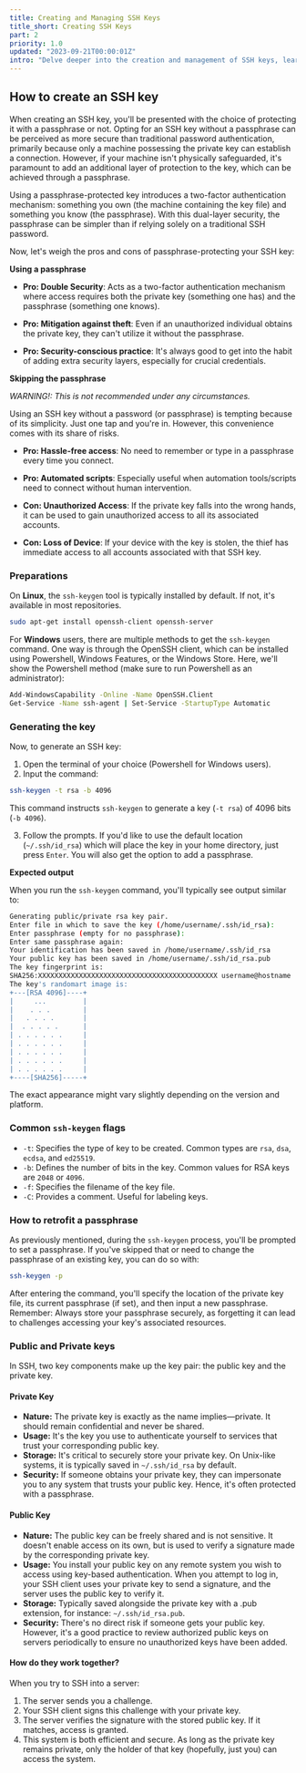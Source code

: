 ```yaml
---
title: Creating and Managing SSH Keys
title_short: Creating SSH Keys
part: 2
priority: 1.0
updated: "2023-09-21T00:00:01Z"
intro: "Delve deeper into the creation and management of SSH keys, learning about passphrase protection and the differences between public and private keys."
---
```


## How to create an SSH key

When creating an SSH key, you'll be presented with the choice of protecting it
with a passphrase or not. Opting for an SSH key without a passphrase can be
perceived as more secure than traditional password authentication, primarily
because only a machine possessing the private key can establish a connection.
However, if your machine isn't physically safeguarded, it's paramount to add an
additional layer of protection to the key, which can be achieved through a
passphrase.

Using a passphrase-protected key introduces a two-factor authentication
mechanism: something you own (the machine containing the key file) and something
you know (the passphrase). With this dual-layer security, the passphrase can be
simpler than if relying solely on a traditional SSH password.

Now, let's weigh the pros and cons of passphrase-protecting your SSH key:

**Using a passphrase**

- **Pro: Double Security**: Acts as a two-factor authentication mechanism where
  access requires both the private key (something one has) and the passphrase
  (something one knows).

- **Pro: Mitigation against theft**: Even if an unauthorized individual obtains
  the private key, they can't utilize it without the passphrase.

- **Pro: Security-conscious practice**: It's always good to get into the habit
  of adding extra security layers, especially for crucial credentials.

**Skipping the passphrase**

_WARNING!: This is not recommended under any circumstances._

Using an SSH key without a password (or passphrase) is tempting because of its
simplicity. Just one tap and you're in. However, this convenience comes with its
share of risks.

- **Pro: Hassle-free access**: No need to remember or type in a passphrase every
  time you connect.

- **Pro: Automated scripts**: Especially useful when automation tools/scripts
  need to connect without human intervention.

- **Con: Unauthorized Access**: If the private key falls into the wrong hands,
  it can be used to gain unauthorized access to all its associated accounts.

- **Con: Loss of Device**: If your device with the key is stolen, the thief has
  immediate access to all accounts associated with that SSH key.

### Preparations

On **Linux**, the `ssh-keygen` tool is typically installed by default. If not,
it's available in most repositories.

```bash
sudo apt-get install openssh-client openssh-server
```

For **Windows** users, there are multiple methods to get the `ssh-keygen`
command. One way is through the OpenSSH client, which can be installed using
Powershell, Windows Features, or the Windows Store. Here, we'll show the
Powershell method (make sure to run Powershell as an administrator):

```bash
Add-WindowsCapability -Online -Name OpenSSH.Client
Get-Service -Name ssh-agent | Set-Service -StartupType Automatic
```

### Generating the key

Now, to generate an SSH key:

1. Open the terminal of your choice (Powershell for Windows users).
2. Input the command:

```bash
ssh-keygen -t rsa -b 4096
```

This command instructs `ssh-keygen` to generate a key (`-t rsa`) of 4096 bits
(`-b 4096`).

3. Follow the prompts. If you'd like to use the default location
   (`~/.ssh/id_rsa`) which will place the key in your home directory, just press
   `Enter`. You will also get the option to add a passphrase.

**Expected output**

When you run the `ssh-keygen` command, you'll typically see output similar to:

```bash
Generating public/private rsa key pair.
Enter file in which to save the key (/home/username/.ssh/id_rsa):
Enter passphrase (empty for no passphrase):
Enter same passphrase again:
Your identification has been saved in /home/username/.ssh/id_rsa
Your public key has been saved in /home/username/.ssh/id_rsa.pub
The key fingerprint is:
SHA256:XXXXXXXXXXXXXXXXXXXXXXXXXXXXXXXXXXXXXXXXXXXX username@hostname
The key's randomart image is:
+---[RSA 4096]----+
|     ...         |
|    . . .        |
|   . . . .       |
|  . . . . .      |
| . . . . . .     |
| . . . . . .     |
| . . . . . .     |
| . . . . . .     |
| . . . . . .     |
+----[SHA256]-----+
```

The exact appearance might vary slightly depending on the version and platform.

### Common `ssh-keygen` flags

- `-t`: Specifies the type of key to be created. Common types are `rsa`, `dsa`,
  `ecdsa`, and `ed25519`.
- `-b`: Defines the number of bits in the key. Common values for RSA keys are
  `2048` or `4096`.
- `-f`: Specifies the filename of the key file.
- `-C`: Provides a comment. Useful for labeling keys.

### How to retrofit a passphrase

As previously mentioned, during the `ssh-keygen` process, you'll be prompted to
set a passphrase. If you've skipped that or need to change the passphrase of an
existing key, you can do so with:

```bash
ssh-keygen -p
```

After entering the command, you'll specify the location of the private key file,
its current passphrase (if set), and then input a new passphrase. Remember:
Always store your passphrase securely, as forgetting it can lead to challenges
accessing your key's associated resources.

### Public and Private keys

In SSH, two key components make up the key pair: the public key and the private
key.

#### Private Key

- **Nature:** The private key is exactly as the name implies—private. It should
  remain confidential and never be shared.
- **Usage:** It's the key you use to authenticate yourself to services that
  trust your corresponding public key.
- **Storage:** It's critical to securely store your private key. On Unix-like
  systems, it is typically saved in `~/.ssh/id_rsa` by default.
- **Security:** If someone obtains your private key, they can impersonate you to
  any system that trusts your public key. Hence, it's often protected with a
  passphrase.

#### Public Key

- **Nature:** The public key can be freely shared and is not sensitive. It
  doesn't enable access on its own, but is used to verify a signature made by
  the corresponding private key.
- **Usage:** You install your public key on any remote system you wish to access
  using key-based authentication. When you attempt to log in, your SSH client
  uses your private key to send a signature, and the server uses the public key
  to verify it.
- **Storage:** Typically saved alongside the private key with a .pub extension,
  for instance: `~/.ssh/id_rsa.pub`.
- **Security:** There's no direct risk if someone gets your public key. However,
  it's a good practice to review authorized public keys on servers periodically
  to ensure no unauthorized keys have been added.

#### How do they work together?

When you try to SSH into a server:

1. The server sends you a challenge.
2. Your SSH client signs this challenge with your private key.
3. The server verifies the signature with the stored public key. If it matches,
   access is granted.
4. This system is both efficient and secure. As long as the private key remains
   private, only the holder of that key (hopefully, just you) can access the
   system.
